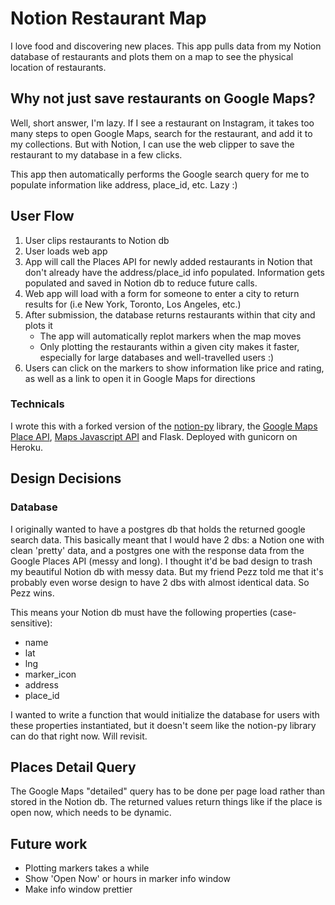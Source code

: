 
# Notion Restaurant Map
I love food and discovering new places. This app pulls data from my Notion database of restaurants and plots them on a map to see the physical location of restaurants.

## Why not just save restaurants on Google Maps?
Well, short answer, I'm lazy. If I see a restaurant on Instagram, it takes too many steps to open Google Maps, search for the restaurant, and add it to my collections. But with Notion, I can use the web clipper to save the restaurant to my database in a few clicks.

This app then automatically performs the Google search query for me to populate information like address, place_id, etc. Lazy :)

## User Flow
1. User clips restaurants to Notion db
2. User loads web app
3. App will call the Places API for newly added restaurants in Notion that don't already have the address/place_id info populated. Information gets populated and saved in Notion db to reduce future calls.
4. Web app will load with a form for someone to enter a city to return results for (i.e New York, Toronto, Los Angeles, etc.)
5. After submission, the database returns restaurants within that city and plots it
	- The app will automatically replot markers when the map moves
	- Only plotting the restaurants within a given city makes it faster, especially for large databases and well-travelled users :)
7. Users can click on the markers to show information like price and rating, as well as a link to open it in Google Maps for directions

### Technicals
I wrote this with a forked version of the [notion-py](https://github.com/jamalex/notion-py) library, the [Google Maps Place API](https://developers.google.com/places/web-service/intro), [Maps Javascript API](https://developers.google.com/maps/documentation/javascript/tutorial) and Flask. Deployed with gunicorn on Heroku. 

## Design Decisions
### Database
I originally wanted to have a postgres db that holds the returned google search data. This basically meant that I would have 2 dbs: a Notion one with clean 'pretty' data, and a postgres one with the response data from the Google Places API (messy and long). I thought it'd be bad design to trash my beautiful Notion db with messy data. But my friend Pezz told me that it's probably even worse design to have 2 dbs with almost identical data. So Pezz wins.

This means your Notion db must have the following properties (case-sensitive):
- name
- lat
- lng
- marker_icon
- address
- place_id

I wanted to write a function that would initialize the database for users with these properties instantiated, but it doesn't seem like the notion-py library can do that right now. Will revisit.

## Places Detail Query
The Google Maps "detailed" query has to be done per page load rather than stored in the Notion db. The returned values return things like if the place is open now, which needs to be dynamic.

## Future work
- Plotting markers takes a while
- Show 'Open Now' or hours in marker info window 
- Make info window prettier